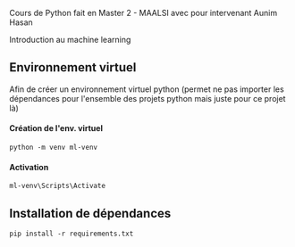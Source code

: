 Cours de Python fait en Master 2 - MAALSI avec pour intervenant Aunim Hasan

Introduction au machine learning

## Environnement virtuel
Afin de créer un environnement virtuel python (permet ne pas importer les dépendances pour l'ensemble des projets python mais juste pour ce projet là)

#### Création de l'env. virtuel
`python -m venv ml-venv`

#### Activation 
`ml-venv\Scripts\Activate`

## Installation de dépendances 
`pip install -r requirements.txt`